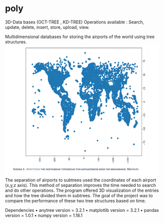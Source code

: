 # poly

3D-Data bases (OCT-TREE , KD-TREE)
Operations available : Search, update, delete, insert, store, upload, view.

Multidimensional databases for storing the airports of the world using tree structures. 
![alt text](https://github.com/StavrosLivanios/3D-Kd-tree-and-Oct-tree/blob/master/pics/1.PNG?raw=true)
The separation of airports to subtrees used the coordinates of each airport (x,y,z axis).
This method of separation improves the time needed to search and do other operations.
The program offered 3D visualization of the entries and how the tree divided
them in subtrees. The goal of the project was to compare the performance of these two tree
structures based on time.

Dependencies
• anytree version = 3.2.1 
• matplotlib version = 3.2.1
• pandas version = 1.0.1
• numpy version = 1.18.1
